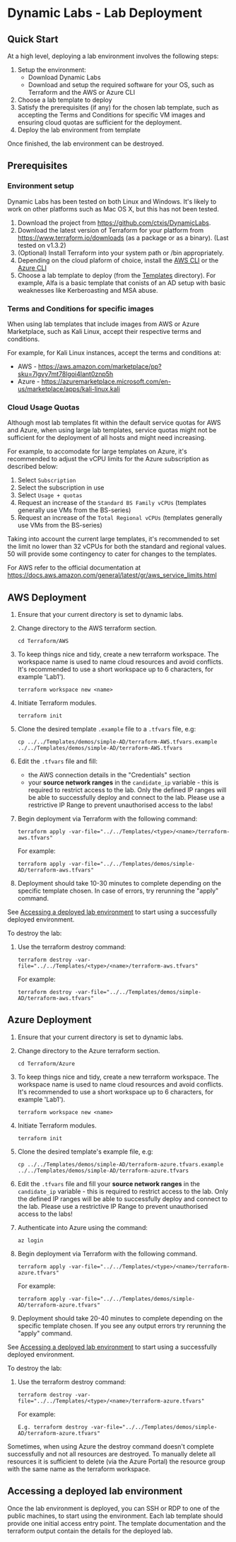 # Dynamic Labs - Lab Deployment
## Quick Start

At a high level, deploying a lab environment involves the following steps:

1. Setup the environment:
   * Download Dynamic Labs
   * Download and setup the required software for your OS, such as Terraform and the AWS or Azure CLI
1. Choose a lab template to deploy
1. Satisfy the prerequisites (if any) for the chosen lab template, such as accepting the Terms and Conditions for specific VM images and ensuring cloud quotas are sufficient for the deployment.
1. Deploy the lab environment from template

Once finished, the lab environment can be destroyed.

## Prerequisites

### Environment setup

Dynamic Labs has been tested on both Linux and Windows. It's likely to work on other platforms such as Mac OS X, but this has not been tested.

1. Download the project from https://github.com/ctxis/DynamicLabs.
1. Download the latest version of Terraform for your platform from https://www.terraform.io/downloads (as a package or as a binary). (Last tested on v1.3.2)
1. (Optional) Install Terraform into your system path or /bin appropriately.
1. Depending on the cloud plaform of choice, install the [AWS CLI](https://docs.aws.amazon.com/cli/latest/userguide/getting-started-install.html) or the [Azure CLI](https://learn.microsoft.com/en-us/cli/azure/install-azure-cli)
1. Choose a lab template to deploy (from the [Templates](Templates) directory). For example, Alfa is a basic template that conists of an AD setup with basic weaknesses like Kerberoasting and MSA abuse.

### Terms and Conditions for specific images
When using lab templates that include images from AWS or Azure Marketplace, such as Kali Linux, accept their respective terms and conditions.

For example, for Kali Linux instances, accept the terms and conditions at:

* AWS - https://aws.amazon.com/marketplace/pp?sku=7lgvy7mt78lgoi4lant0znp5h
* Azure - https://azuremarketplace.microsoft.com/en-us/marketplace/apps/kali-linux.kali

### Cloud Usage Quotas
Although most lab templates fit within the default service quotas for AWS and Azure, when using large lab templates, service quotas might not be sufficient for the deployment of all hosts and might need increasing.

For example, to accomodate for large templates on Azure, it's recommended to adjust the vCPU limits for the Azure subscription as described below:

1. Select ``Subscription``
1. Select the subscription in use
1. Select ``Usage + quotas``
1. Request an increase of the ``Standard BS Family vCPUs`` (templates generally use VMs from the BS-series)
1. Request an increase of the ``Total Regional vCPUs`` (templates generally use VMs from the BS-series)

Taking into account the current large templates, it's recommended to set the limit no lower than 32 vCPUs for both the standard and regional values. 50 will provide some contingency to cater for changes to the templates.

For AWS refer to the official documentation at https://docs.aws.amazon.com/general/latest/gr/aws_service_limits.html

## AWS Deployment

1. Ensure that your current directory is set to dynamic labs.
1. Change directory to the AWS terraform section.

   ```cd Terraform/AWS```

1. To keep things nice and tidy, create a new terraform workspace. The workspace name is used to name cloud resources and avoid conflicts. It's recommended to use a short workspace up to 6 characters, for example 'Lab1').

   ```terraform workspace new <name>```

1. Initiate Terraform modules.

   ```terraform init```

1. Clone the desired template ``.example`` file to a ``.tfvars`` file, e.g:

   ```cp ../../Templates/demos/simple-AD/terraform-AWS.tfvars.example ../../Templates/demos/simple-AD/terraform-AWS.tfvars```

1. Edit the ``.tfvars`` file and fill:
   * the AWS connection details in the "Credentials" section
   * your **source network ranges** in the ``candidate_ip`` variable - this is required to restrict access to the lab. Only the defined IP ranges will be able to successfully deploy and connect to the lab. Please use a restrictive IP Range to prevent unauthorised access to the labs!
1. Begin deployment via Terraform with the following command:

   ```terraform apply -var-file="../../Templates/<type>/<name>/terraform-aws.tfvars"```

   For example:

   ```terraform apply -var-file="../../Templates/demos/simple-AD/terraform-aws.tfvars"```

1. Deployment should take 10-30 minutes to complete depending on the specific template chosen. In case of errors, try rerunning the "apply" command.

See [Accessing a deployed lab environment](#accessing-a-deployed-lab-environment) to start using a successfully deployed environment.

To destroy the lab:
1. Use the terraform destroy command:

   ```terraform destroy -var-file="../../Templates/<type>/<name>/terraform-aws.tfvars"```

   For example:

   ```terraform destroy -var-file="../../Templates/demos/simple-AD/terraform-aws.tfvars"```

## Azure Deployment

1. Ensure that your current directory is set to dynamic labs.
1. Change directory to the Azure terraform section.

   ```cd Terraform/Azure```

1. To keep things nice and tidy, create a new terraform workspace. The workspace name is used to name cloud resources and avoid conflicts. It's recommended to use a short workspace up to 6 characters, for example 'Lab1').

   ```terraform workspace new <name>```

1. Initiate Terraform modules.

   ```terraform init```

1. Clone the desired template's example file, e.g:

   ```cp ../../Templates/demos/simple-AD/terraform-azure.tfvars.example ../../Templates/demos/simple-AD/terraform-azure.tfvars```

1. Edit the ``.tfvars`` file and fill your **source network ranges** in the ``candidate_ip`` variable - this is required to restrict access to the lab. Only the defined IP ranges will be able to successfully deploy and connect to the lab. Please use a restrictive IP Range to prevent unauthorised access to the labs!

1. Authenticate into Azure using the command:

   ```az login```

1. Begin deployment via Terraform with the following command.

   ```terraform apply -var-file="../../Templates/<type>/<name>/terraform-azure.tfvars"```

   For example:

   ```terraform apply -var-file="../../Templates/demos/simple-AD/terraform-azure.tfvars"```

1. Deployment should take 20-40 minutes to complete depending on the specific template chosen. If you see any output errors try rerunning the "apply" command.

See [Accessing a deployed lab environment](#accessing-a-deployed-lab-environment) to start using a successfully deployed environment.

To destroy the lab:
1. Use the terraform destroy command:

   ```terraform destroy -var-file="../../Templates/<type>/<name>/terraform-azure.tfvars"```

   For example:

   ```E.g. terraform destroy -var-file="../../Templates/demos/simple-AD/terraform-azure.tfvars"```

Sometimes, when using Azure the destroy command doesn't complete successfully and not all resources are destroyed. To manually delete all resources it is sufficient to delete (via the Azure Portal) the resource group with the same name as the terraform workspace.


## Accessing a deployed lab environment

Once the lab environment is deployed, you can SSH or RDP to one of the public machines, to start using the environment. Each lab template should provide one initial access entry point. The template documentation and the terraform output contain the details for the deployed lab.